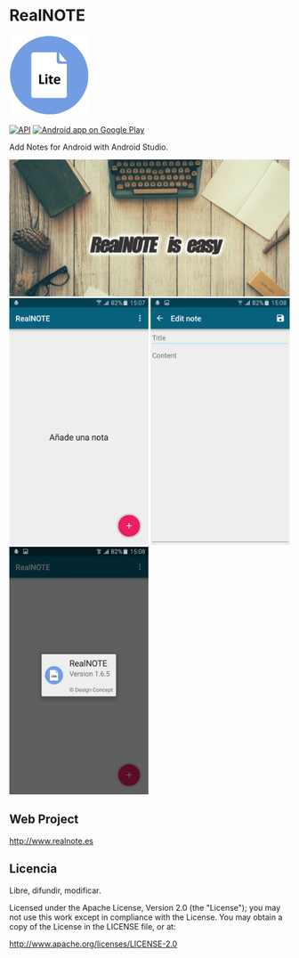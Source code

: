 # RealNOTE
 ![Icono](app/src/main/res/drawable-xxhdpi/ic_launcher.png) 
 
 
 
[![API](https://img.shields.io/badge/API-14%2B-brightgreen.svg?style=flat)](https://android-arsenal.com/api?level=14)  [![Android app on Google Play](https://developer.android.com/images/brand/en_app_rgb_wo_60.png)](https://play.google.com/store/apps/details?id=realnote.lite.designconcept) 

  Add Notes for Android with Android Studio.

<center><img alt="screenshot" src="screenshot4.png?raw=true" width="750" /></center>

 <img alt="screenshot" src="screenshot.png?raw=true" width="250px" />
 <img alt="screenshot" src="screenshot2.png?raw=true" width="250px" />
 <img alt="screenshot" src="screenshot3.png?raw=true" width="250px" />

 
 
Web Project
---------

http://www.realnote.es


Licencia
-------

Libre, difundir, modificar.

Licensed under the Apache License, Version 2.0 (the "License"); you may not use this work except in compliance with the License. You may obtain a copy of the License in the LICENSE file, or at:

http://www.apache.org/licenses/LICENSE-2.0

